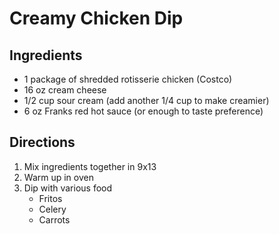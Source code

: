 # Creamy Chicken Dip
## Ingredients
* 1 package of shredded rotisserie chicken (Costco)
* 16 oz cream cheese
* 1/2 cup sour cream (add another 1/4 cup to make creamier)
* 6 oz Franks red hot sauce (or enough to taste preference)

## Directions
1. Mix ingredients together in 9x13
2. Warm up in oven
3. Dip with various food
      * Fritos
      * Celery
      * Carrots
 
